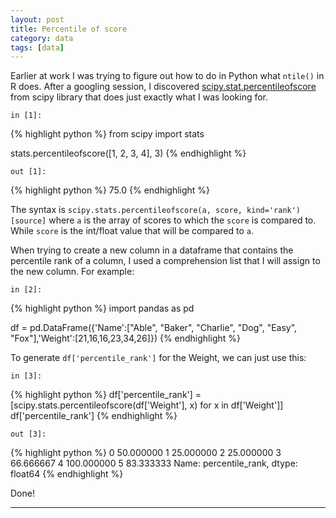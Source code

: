 ```yaml
---
layout: post
title: Percentile of score
category: data
tags: [data]
---
```


Earlier at work I was trying to figure out how to do in Python what ```ntile()``` in R does.
After a googling session, I discovered [scipy.stat.percentileofscore](https://docs.scipy.org/doc/scipy/reference/generated/scipy.stats.percentileofscore.html) from scipy library that does just exactly what I was looking for.

``` in [1]: ```

{% highlight python %}
from scipy import stats

stats.percentileofscore([1, 2, 3, 4], 3)
{% endhighlight %}

``` out [1]: ```

{% highlight python %}
75.0
{% endhighlight %}

The syntax is ```scipy.stats.percentileofscore(a, score, kind='rank')[source]``` where ```a``` is the array of scores to which the ```score``` is compared to. While ```score``` is the int/float value that will be compared to ```a```.

When trying to create a new column in a dataframe that contains the percentile rank of a column, I used a comprehension list that I will assign to the new column. For example:

``` in [2]: ```

{% highlight python %}
import pandas as pd

df = pd.DataFrame({'Name':["Able", "Baker", "Charlie", "Dog", "Easy", "Fox"],'Weight':[21,16,16,23,34,26]})
{% endhighlight %}

To generate ```df['percentile_rank']``` for the Weight, we can just use this:

``` in [3]: ```

{% highlight python %}
df['percentile_rank'] = [scipy.stats.percentileofscore(df['Weight'], x) for x in df['Weight']]
df['percentile_rank']
{% endhighlight %}

``` out [3]: ```

{% highlight python %}
0     50.000000
1     25.000000
2     25.000000
3     66.666667
4    100.000000
5     83.333333
Name: percentile_rank, dtype: float64
{% endhighlight %}

Done!

---
